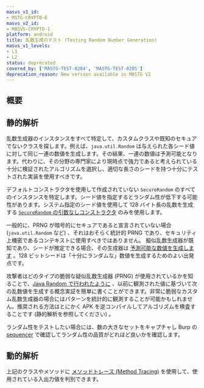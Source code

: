 ```yaml
---
masvs_v1_id:
- MSTG-CRYPTO-6
masvs_v2_id:
- MASVS-CRYPTO-1
platform: android
title: 乱数生成のテスト (Testing Random Number Generation)
masvs_v1_levels:
- L1
- L2
status: deprecated
covered_by: ['MASTG-TEST-0204', 'MASTG-TEST-0205']
deprecation_reason: New version available in MASTG V2
---
```


## 概要

## 静的解析

乱数生成器のインスタンスをすべて特定して、カスタムクラスや既知のセキュアでないクラスを探します。例えば、`java.util.Random` は与えられた各シード値に対して同じ一連の数値を生成します。その結果、一連の数値は予測可能となります。代わりに、その分野の専門家により現時点で強力であると考えられている十分に検証されたアルゴリズムを選択し、適切な長さのシードを持つ十分にテストされた実装を使用すべきです。

デフォルトコンストラクタを使用して作成されていない `SecureRandom` のすべてのインスタンスを特定します。シード値を指定するとランダム性が低下する可能性があります。システム指定のシード値を使用して 128 バイト長の乱数を生成する [`SecureRandom` の引数なしコンストラクタ](https://wiki.sei.cmu.edu/confluence/display/java/MSC02-J.+Generate+strong+random+numbers "Generation of Strong Random Numbers") のみを使用します。

一般的に、PRNG が暗号的にセキュアであると宣言されていない場合 (`java.util.Random` など) 、それはおそらく統計的 PRNG であり、セキュリティ上機密であるコンテキストに使用すべきではありません。
擬似乱数生成器が既知であり、シードが推定できる場合、その生成器は [予測可能な数値を生成します](https://wiki.sei.cmu.edu/confluence/display/java/MSC63-J.+Ensure+that+SecureRandom+is+properly+seeded "Proper seeding of SecureRandom") 。128 ビットシードは「十分にランダムな」数値を生成するためのよい出発点です。

攻撃者はどのタイプの脆弱な疑似乱数生成器 (PRNG) が使用されているかを知ることで、[Java Random で行われたように](https://franklinta.com/2014/08/31/predicting-the-next-math-random-in-java/ "Predicting the next Math.random() in Java") 、以前に観測された値に基づいて次の乱数値を生成する概念実証を簡単に書くことができます。非常に脆弱なカスタム乱数生成器の場合にはパターンを統計的に観測することが可能かもしれません。推奨される方法はとにかく APK を逆コンパイルしてアルゴリズムを検査することです (静的解析を参照してください) 。

ランダム性をテストしたい場合には、数の大きなセットをキャプチャし Burp の [sequencer](https://portswigger.net/burp/documentation/desktop/tools/sequencer "Burp\'s Sequencer") で確認してランダム性の品質がどれほど良いかを確認します。

## 動的解析

上記のクラスやメソッドに [メソッドトレース (Method Tracing)](../../../techniques/android/MASTG-TECH-0033.md) を使用して、使用されている入出力値を判別できます。
